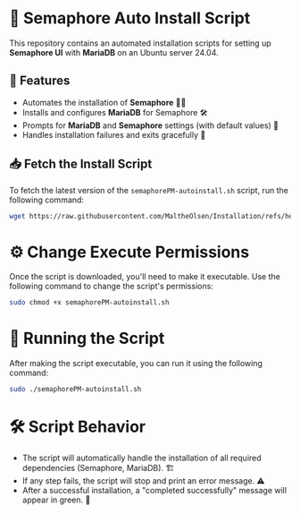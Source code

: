 # 🚀 Semaphore Auto Install Script

This repository contains an automated installation scripts for setting up **Semaphore UI** with **MariaDB** on an Ubuntu server 24.04.

## 🔧 Features

- Automates the installation of **Semaphore** 🐱‍💻
- Installs and configures **MariaDB** for Semaphore 🛠️
- Prompts for **MariaDB** and **Semaphore** settings (with default values) 📝
- Handles installation failures and exits gracefully 🚨

## 📥 Fetch the Install Script

To fetch the latest version of the `semaphorePM-autoinstall.sh` script, run the following command:

```bash
wget https://raw.githubusercontent.com/MaltheOlsen/Installation/refs/heads/main/Semaphore/semaphorePM-autoinstall.sh?token=GHSAT0AAAAAADED733VVXMSRO4EN3AEMZCO2CAAMRQ
```

# ⚙️ Change Execute Permissions
Once the script is downloaded, you'll need to make it executable. Use the following command to change the script's permissions:

```bash
sudo chmod +x semaphorePM-autoinstall.sh
```

# 🚀 Running the Script
After making the script executable, you can run it using the following command:

```bash
sudo ./semaphorePM-autoinstall.sh
```

# 🛠️ Script Behavior
 - The script will automatically handle the installation of all required dependencies (Semaphore, MariaDB). 🏗️
 - If any step fails, the script will stop and print an error message. ⚠️
 - After a successful installation, a "completed successfully" message will appear in green. 🎉
